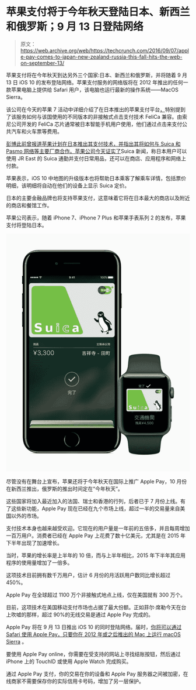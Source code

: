# 苹果支付将于今年秋天登陆日本、新西兰和俄罗斯；9 月 13 日登陆网络

> 原文：<https://web.archive.org/web/https://techcrunch.com/2016/09/07/apple-pay-comes-to-japan-new-zealand-russia-this-fall-hits-the-web-on-september-13/>

苹果支付将在今年秋天到达另外三个国家:日本、新西兰和俄罗斯，并将随着 9 月 13 日 iOS 10 的发布登陆网络。苹果支付服务的网络版将在 2012 年推出的任何一款苹果电脑上提供给 Safari 用户，该电脑也运行最新的操作系统——MacOS Sierra。

该公司在今天的苹果 7 活动中详细介绍了在日本推出的苹果支付平台[，](https://web.archive.org/web/20230328050102/https://techcrunch.com/2016/09/07/apple-iphone-7-live-blog-september/)特别提到了该服务如何与该国使用的不同版本的非接触式点击支付技术 FeliCa 兼容。由索尼公司开发的 FeliCa 芯片通常被日本智能手机用户使用，他们通过点击来支付公共汽车和火车票等费用。

[彭博此前曾报道苹果计划在日本推出其支付技术，并指出其将如何与 Suica 和 Pasmo 网络等主要厂商合作。苹果公司](https://web.archive.org/web/20230328050102/http://www.bloomberg.com/news/articles/2016-08-25/apple-said-to-plan-iphone-for-japan-with-tap-to-pay-for-subways)[今天证实了](https://web.archive.org/web/20230328050102/http://www.apple.com/newsroom/2016/09/apple-pay-coming-to-japan-with-iphone-7.html)Suica 新闻，称日本用户可以使用 JR East 的 Suica 通勤并支付日常用品，还可以在商店、应用程序和网络上付款。

苹果表示，iOS 10 中地图的升级版本也将帮助日本乘客了解乘车详情，包括票价明细，该明细将自动在他们的设备上显示 Suica 定价。

日本的主要金融品牌也将支持苹果支付，这意味着它将在日本最大的商店以及附近的商店和餐馆工作。

苹果公司表示，随着 iPhone 7、iPhone 7 Plus 和苹果手表系列 2 的发布，苹果支付将登陆日本。

![apple-pay-japan_inline-01](img/2a2ff42f93ff65a8dcae3c36856a4326.png)

尽管没有在舞台上宣布，苹果还将于今年秋天在国际上推广 Apple Pay，10 月份在新西兰推出，俄罗斯的推出时间定在“今年秋天”。

这些国家将加入最近加入的法国、瑞士和香港的行列，后者已于 7 月份上线。有了这些新功能，Apple Pay 现在已经在九个市场上线，超过一半的交易量来自美国以外的市场。

支付技术本身也越来越受欢迎。它现在的用户量是一年前的五倍多，并且每周增加一百万用户。消费者已经在 Apple Pay 上花费了数十亿美元，尤其是在 2015 年下半年出现了加速增长。

当时，苹果的增长率是上半年的 10 倍，而与上半年相比，2015 年下半年其应用程序的使用量增加了一倍多。

这项技术目前拥有数千万用户，估计 6 月份的月活跃用户数同比增长超过 450%。

Apple Pay 在全球超过 1100 万个非接触式地点上线，仅在美国就有 300 万个。

目前，这项技术在美国移动支付市场也占据了最大份额。正如菲尔·席勒今天在台上吹嘘的那样，超过 90%的无线交易是通过 Apple Pay 完成的。

Apple Pay 将在 9 月 13 日推出 iOS 10 的同时登陆网络。届时，[你将可以通过 Safari 使用 Apple Pay，只要你在 2012 年或之后推出的 Mac 上运行 macOS Sierra](https://web.archive.org/web/20230328050102/https://techcrunch.com/2016/06/22/an-early-look-at-macos-sierra/) 。

要使用 Apple Pay online，你需要在受支持的网站上寻找结账按钮，然后通过 iPhone 上的 TouchID 或使用 Apple Watch 完成购买。

通过 Apple Pay 支付，你的交易在你的设备和 Apple Pay 服务器之间被加密，在线商家不需要保存你的实际信用卡号码，增加了另一层保护。